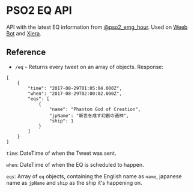 # PSO2 EQ API

API with the latest EQ information from [@pso2_emg_hour](http://twitter.com/pso2_emg_hour). Used on [Weeb Bot](http://github.com/Kxze/WeebBot-v2) and [Xiera](http://github.com/mciicrw/Xiera).

## Reference

- `/eq` - Returns every tweet on an array of objects. Response:

```
[
    {
        "time": "2017-08-29T01:05:04.000Z",
        "when": "2017-08-29T02:00:02.000Z",
        "eqs": [
            {
                "name": "Phantom God of Creation",
                "jpName": "新世を成す幻創の造神",
                "ship": 1
            }
        ]
    }
]
```

`time`: DateTime of when the Tweet was sent.

`when`: DateTime of when the EQ is scheduled to happen.

`eqs`: Array of `eq` objects, containing the English name as `name`, japanese name as `jpName` and `ship` as the ship it's happening on.
